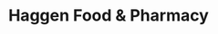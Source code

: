 ---
title: "Haggen Food & Pharmacy"
url: /bellingham/haggen-food-and-pharmacy-meridian-street/
shop: supermarket
---